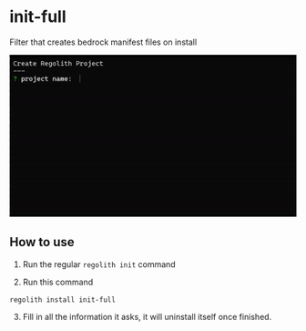 # init-full
Filter that creates bedrock manifest files on install

![An example of how the filter works](example.gif)

## How to use
1. Run the regular `regolith init` command

2. Run this command
```
regolith install init-full
```

3. Fill in all the information it asks, it will uninstall itself once finished.
